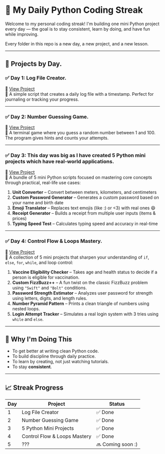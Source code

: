 # 🧠 My Daily Python Coding Streak

Welcome to my personal coding streak! I'm building one mini Python project every day — the goal is to stay consistent, learn by doing, and have fun while improving.

Every folder in this repo is a new day, a new project, and a new lesson.

---

## 📅 Projects by Day.

### ✅ Day 1: Log File Creator.
📁 [View Project](./day1_log_file/)  
🧾 A simple script that creates a daily log file with a timestamp. Perfect for journaling or tracking your progress.

---

### ✅ Day 2: Number Guessing Game.
📁 [View Project](./number_guess_game/)  
🎯 A terminal game where you guess a random number between 1 and 100. The program gives hints and counts your attempts.

---

### ✅ Day 3: This day was big as I have created 5 Python mini projects which have real-world applications.
📁 [View Project](./2-7-25/)  
🧠 A bundle of 5 mini Python scripts focused on mastering core concepts through practical, real-life use cases:

1. **Unit Converter** – Convert between meters, kilometers, and centimeters  
2. **Custom Password Generator** – Generates a custom password based on your name and birth date  
3. **Emoji Translator** – Replaces text emojis (like :) or <3) with real ones 😄  
4. **Receipt Generator** – Builds a receipt from multiple user inputs (items & prices)  
5. **Typing Speed Test** – Calculates typing speed and accuracy in real-time

---

### ✅ Day 4: Control Flow & Loops Mastery.  
📁 [View Project](./3-7-25/)  
🔁 A collection of 5 mini projects that sharpen your understanding of `if`, `else`, `for`, `while`, and loop control:

1. **Vaccine Eligibility Checker** – Takes age and health status to decide if a person is eligible for vaccination.  
2. **Custom FizzBuzz++** – A fun twist on the classic FizzBuzz problem using `"Swift"` and `"Bolt"` conditions.  
3. **Password Strength Estimator** – Analyzes user password for strength using letters, digits, and length rules.  
4. **Number Pyramid Pattern** – Prints a clean triangle of numbers using nested loops.  
5. **Login Attempt Tracker** – Simulates a real login system with 3 tries using `while` and `else`.

---

## 🚀 Why I'm Doing This

- To get better at writing clean Python code.  
- To build discipline through daily practice.  
- To learn by creating, not just watching tutorials.  
- To stay **consistent**.

---

## 📈 Streak Progress

| Day | Project                              | Status  |
|-----|--------------------------------------|---------|
| 1   | Log File Creator                     | ✅ Done |
| 2   | Number Guessing Game                 | ✅ Done |
| 3   | 5 Python Mini Projects               | ✅ Done |
| 4   | Control Flow & Loops Mastery         | ✅ Done |
| 5   | ???                                  | 🔜 Coming soon :) |
